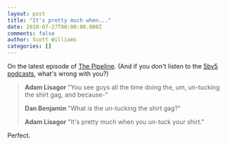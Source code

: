 ```yaml
---
layout: post
title: "It's pretty much when..."
date: 2010-07-27T00:00:00.000Z
comments: false
author: Scott Williams
categories: []
---
```

On the latest episode of <a href="http://5by5.tv/pipeline/22">The Pipeline</a>. (And if you don't listen to the <a href="http://5by5.tv">5by5 podcasts</a>, what's wrong with you?)

> <b>Adam Lisagor</b> "You see guys all the time doing the, um, un-tucking the shirt gag, and because-"
>
> <b>Dan Benjamin</b> "What is the un-tucking the shirt gag?"
>
> <b>Adam Lisagor</b> "It's pretty much when you un-tuck your shirt."

Perfect.